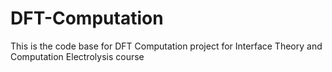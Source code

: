 # DFT-Computation
This is the code base for DFT Computation project for Interface Theory and Computation Electrolysis course
